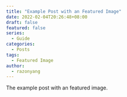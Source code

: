 ```yaml
---
title: "Example Post with an Featured Image"
date: 2022-02-04T20:26:48+08:00
draft: false
featured: false
series:
  - Guide
categories:
  - Posts
tags:
  - Featured Image
author:
  - razonyang
---
```


The example post with an featured image.

<!--more-->
